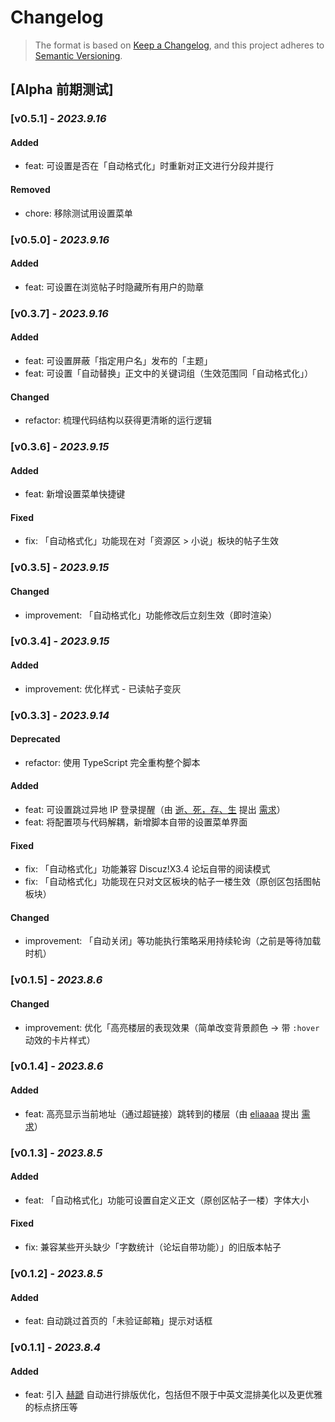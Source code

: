 # Changelog

> The format is based on [Keep a Changelog](https://keepachangelog.com/en/1.0.0/),
> and this project adheres to [Semantic Versioning](https://semver.org/spec/v2.0.0.html).

## [Alpha 前期测试]

### [**v0.5.1**] - _2023.9.16_

#### Added

- feat: 可设置是否在「自动格式化」时重新对正文进行分段并提行

#### Removed

- chore: 移除测试用设置菜单

### [**v0.5.0**] - _2023.9.16_

#### Added

- feat: 可设置在浏览帖子时隐藏所有用户的勋章

### [**v0.3.7**] - _2023.9.16_

#### Added

- feat: 可设置屏蔽「指定用户名」发布的「主题」
- feat: 可设置「自动替换」正文中的关键词组（生效范围同「自动格式化」）

#### Changed

- refactor: 梳理代码结构以获得更清晰的运行逻辑

### [**v0.3.6**] - _2023.9.15_

#### Added

- feat: 新增设置菜单快捷键

#### Fixed

- fix: 「自动格式化」功能现在对「资源区 > 小说」板块的帖子生效

### [**v0.3.5**] - _2023.9.15_

#### Changed

- improvement: 「自动格式化」功能修改后立刻生效（即时渲染）

### [**v0.3.4**] - _2023.9.15_

#### Added

- improvement: 优化样式 - 已读帖子变灰

### [**v0.3.3**] - _2023.9.14_

#### Deprecated

- refactor: 使用 TypeScript 完全重构整个脚本

#### Added

- feat: 可设置跳过异地 IP 登录提醒（由 [逝、死，存、生](https://mcseas.club/home.php?mod=space&uid=1019) 提出 [需求](https://mcseas.club/forum.php?mod=redirect&goto=findpost&ptid=50579&pid=1479122)）
- feat: 将配置项与代码解耦，新增脚本自带的设置菜单界面

#### Fixed

- fix: 「自动格式化」功能兼容 Discuz!X3.4 论坛自带的阅读模式
- fix: 「自动格式化」功能现在只对文区板块的帖子一楼生效（原创区包括图帖板块）

#### Changed

- improvement: 「自动关闭」等功能执行策略采用持续轮询（之前是等待加载时机）

### [**v0.1.5**] - _2023.8.6_

#### Changed

- improvement: 优化「高亮楼层的表现效果（简单改变背景颜色 → 带 `:hover` 动效的卡片样式）

### [**v0.1.4**] - _2023.8.6_

#### Added

- feat: 高亮显示当前地址（通过超链接）跳转到的楼层（由 [eliaaaa](https://mcseas.club/home.php?mod=space&uid=20101) 提出 [需求](https://mcseas.club/forum.php?mod=redirect&goto=findpost&ptid=50579&pid=1466392)）

### [**v0.1.3**] - _2023.8.5_

#### Added

- feat: 「自动格式化」功能可设置自定义正文（原创区帖子一楼）字体大小

#### Fixed

- fix: 兼容某些开头缺少「字数统计（论坛自带功能）」的旧版本帖子

### [**v0.1.2**] - _2023.8.5_

#### Added

- feat: 自动跳过首页的「未验证邮箱」提示对话框

### [**v0.1.1**] - _2023.8.4_

#### Added

- feat: 引入 [赫蹏](https://github.com/sivan/heti) 自动进行排版优化，包括但不限于中英文混排美化以及更优雅的标点挤压等
